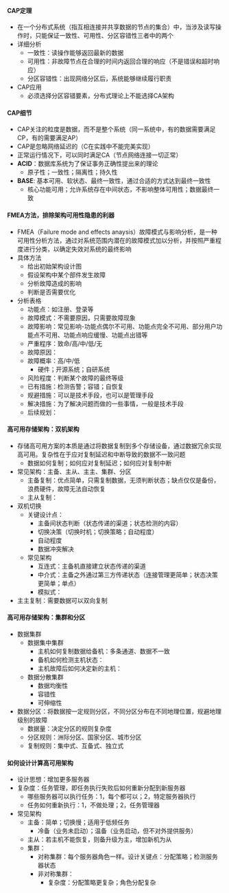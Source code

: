 
#### CAP定理
* 在一个分布式系统（指互相连接并共享数据的节点的集合）中，当涉及读写操作时，只能保证一致性、可用性、分区容错性三者中的两个
* 详细分析
  - 一致性：读操作能够返回最新的数据
  - 可用性：非故障节点在合理的时间内返回合理的响应（不是错误和超时响应）
  - 分区容错性：出现网络分区后，系统能够继续履行职责
* CAP应用
  - 必须选择分区容错要素，分布式理论上不能选择CA架构


#### CAP细节
* CAP关注的粒度是数据，而不是整个系统（同一系统中，有的数据需要满足CP，有的需要满足AP）
* CAP是忽略网络延迟的（C在实践中不能完美实现）
* 正常运行情况下，可以同时满足CA（节点网络连接一切正常）
* **ACID**：数据库系统为了保证事务正确性提出来的理论
  - 原子性；一致性；隔离性；持久性
* **BASE**: 基本可用、软状态、最终一致性，通过合适的方式达到最终一致性
  - 核心功能可用；允许系统存在中间状态，不影响整体可用性；数据最终一致
  
  
#### FMEA方法，排除架构可用性隐患的利器
* FMEA（Failure mode and effects anaysis）故障模式与影响分析，是一种可用性分析方法，通过对系统范围内潜在的故障模式加以分析，并按照严重程度进行分类，以确定失效对系统的最终影响
* 具体方法
  - 给出初始架构设计图
  - 假设架构中某个部件发生故障
  - 分析故障造成的影响
  - 判断是否需要优化
* 分析表格
  - 功能点：如注册、登录等
  - 故障模式：不需要原因，只需要故障现象
  - 故障影响：常见影响-功能点偶尔不可用、功能点完全不可用、部分用户功能点不可用、功能点响应缓慢、功能点出错等
  - 严重程序：致命/高/中/低/无
  - 故障原因：
  - 故障概率：高/中/低
    - 硬件；开源系统；自研系统
  - 风险程度：判断某个故障的最终等级
  - 已有措施：检测告警；容错；自恢复
  - 规避措施：可以是技术手段，也可以是管理手段
  - 解决措施：为了解决问题而做的一些事情，一般是技术手段
  - 后续规划：
  
  
#### 高可用存储架构：双机架构
* 存储高可用方案的本质是通过将数据复制到多个存储设备，通过数据冗余实现高可用。复杂性在于应对复制延迟和中断导致的数据不一致问题
  - 数据如何复制；如何应对复制延迟；如何应对复制中断
* 常见架构：主备、主从、主主、集群、分区
  - 主备复制：优点简单，只需复制数据，无须判断状态；缺点仅仅是备份，浪费硬件，故障无法自动恢复
  - 主从复制：
* 双机切换
  - 关键设计点：
    - 主备间状态判断（状态传递的渠道；状态检测的内容）
    - 切换决策（切换时机；切换策略；自动程度）
    - 自动程度
    - 数据冲突解决
  - 常见架构
    - 互连式：主备机直接建立状态传递的渠道
    - 中介式：主备之外通过第三方传递状态（连接管理更简单；状态决策更简单；单点）    
    - 模拟式：
* 主主复制：需要数据可以双向复制


#### 高可用存储架构：集群和分区
* 数据集群
  - 数据集中集群
    - 主机如何复制数据给备机：多条通道、数据不一致
    - 备机如何检测主机状态：
    - 主机故障后如何决定新的主机：
  - 数据分散集群
    - 数据均衡性
    - 容错性
    - 可伸缩性
* 数据分区：将数据按一定规则分区，不同分区分布在不同地理位置，规避地理级别的故障
  - 数据量：决定分区的规则复杂度
  - 分区规则：洲际分区、国家分区、城市分区
  - 复制规则：集中式、互备式、独立式
  
  
#### 如何设计计算高可用架构
* 设计思想：增加更多服务器
* 复杂度：任务管理，即任务执行失败后如何重新分配到新服务器
  - 哪些服务器可以执行任务：1，每个都可以；2，特定服务器执行
  - 任务如何重新执行：1，不做处理；2，任务管理器
* 常见架构
  - 主备：简单；切换慢；适用于低频任务
    - 冷备（业务未启动）；温备（业务启动，但不对外提供服务）
  - 主从：若主机不能恢复，则备升级为主，增加新机为从
  - 集群：
    - 对称集群：每个服务器角色一样。设计关键点：分配策略；检测服务器状态
    - 非对称集群：
      - 复杂度：分配策略更复杂；角色分配复杂